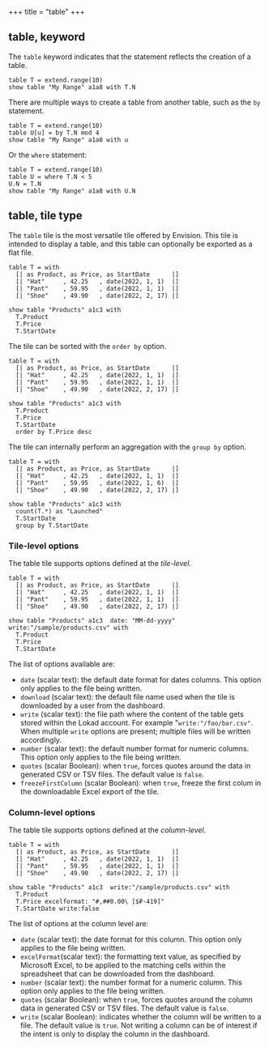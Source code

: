 +++
title = "table"
+++

## table, keyword

The `table` keyword indicates that the statement reflects the creation of a table.

```envision
table T = extend.range(10)
show table "My Range" a1a8 with T.N
```

There are multiple ways to create a table from another table, such as the `by` statement.

```envision
table T = extend.range(10)
table U[u] = by T.N mod 4
show table "My Range" a1a8 with u
```

Or the `where` statement:

```envision
table T = extend.range(10)
table U = where T.N < 5
U.N = T.N
show table "My Range" a1a8 with U.N
```

## table, tile type

The `table` tile is the most versatile tile offered by Envision. This tile is intended to display a table, and this table can optionally be exported as a flat file.

```envision
table T = with
  [| as Product, as Price, as StartDate      |]
  [| "Hat"     , 42.25   , date(2022, 1, 1)  |]
  [| "Pant"    , 59.95   , date(2022, 1, 1)  |]
  [| "Shoe"    , 49.90   , date(2022, 2, 17) |]

show table "Products" a1c3 with
  T.Product
  T.Price
  T.StartDate
```

The tile can be sorted with the `order by` option.

```envision
table T = with
  [| as Product, as Price, as StartDate      |]
  [| "Hat"     , 42.25   , date(2022, 1, 1)  |]
  [| "Pant"    , 59.95   , date(2022, 1, 1)  |]
  [| "Shoe"    , 49.90   , date(2022, 2, 17) |]

show table "Products" a1c3 with
  T.Product
  T.Price
  T.StartDate
  order by T.Price desc
```

The tile can internally perform an aggregation with the `group by` option.

```envision
table T = with
  [| as Product, as Price, as StartDate      |]
  [| "Hat"     , 42.25   , date(2022, 1, 1)  |]
  [| "Pant"    , 59.95   , date(2022, 1, 6)  |]
  [| "Shoe"    , 49.90   , date(2022, 2, 17) |]

show table "Products" a1c3 with
  count(T.*) as "Launched"
  T.StartDate
  group by T.StartDate
```

### Tile-level options

The table tile supports options defined at the _tile-level_.

```envision
table T = with
  [| as Product, as Price, as StartDate      |]
  [| "Hat"     , 42.25   , date(2022, 1, 1)  |]
  [| "Pant"    , 59.95   , date(2022, 1, 1)  |]
  [| "Shoe"    , 49.90   , date(2022, 2, 17) |]

show table "Products" a1c3  date: "MM-dd-yyyy" write:"/sample/products.csv" with
  T.Product
  T.Price
  T.StartDate
```

The list of options available are:

* `date` (scalar text): the default date format for dates columns. This option only applies to the file being written.
* `download` (scalar text): the default file name used when the tile is downloaded by a user from the dashboard.
* `write` (scalar text): the file path where the content of the table gets stored within the Lokad account. For example "`write:"/foo/bar.csv"`. When multiple `write` options are present; multiple files will be written accordingly.
* `number` (scalar text): the default number format for numeric columns. This option only applies to the file being written.
* `quotes` (scalar Boolean): when `true`, forces quotes around the data in generated CSV or TSV files. The default value is `false`.
* `freezeFirstColumn` (scalar Boolean): when `true`, freeze the first colum in the downloadable Excel export of the tile.

### Column-level options

The table tile supports options defined at the _column-level_.

```envision
table T = with
  [| as Product, as Price, as StartDate      |]
  [| "Hat"     , 42.25   , date(2022, 1, 1)  |]
  [| "Pant"    , 59.95   , date(2022, 1, 1)  |]
  [| "Shoe"    , 49.90   , date(2022, 2, 17) |]

show table "Products" a1c3  write:"/sample/products.csv" with
  T.Product
  T.Price excelformat: "#,##0.00\ [$₽-419]"
  T.StartDate write:false
```

<!-- The options 'date' and 'number' should probably be phased-out:
https://lokad.atlassian.net/browse/LK-11394 -->
The list of options at the column level are:

* `date` (scalar text): the date format for this column. This option only applies to the file being written.
* `excelFormat`(scalar text): the formatting text value, as specified by Microsoft Excel, to be applied to the matching cells within the spreadsheet that can be downloaded from the dashboard.
* `number` (scalar text): the number format for a numeric column. This option only applies to the file being written.
* `quotes` (scalar Boolean): when `true`, forces quotes around the column data in generated CSV or TSV files. The default value is `false`.
* `write` (scalar Boolean): indicates whether the column will be written to a file. The default value is `true`. Not writing a column can be of interest if the intent is only to display the column in the dashboard.
